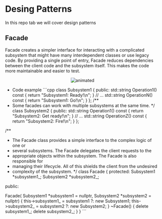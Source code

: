 # Desing Patterns
In this repo tab we will cover design patterns

## Facade
Facade creates a simpler interface for interacting with a complicated subsystem that might have many interdependent classes or use legacy code. By providing a single point of entry, Facade reduces dependencies between the client code and the subsystem itself. This makes the code more maintainable and easier to test.

<p align="center">
  <img src=https://refactoring.guru/images/patterns/diagrams/facade/structure.png" alt="animated" />
</p>

* Code example
´´´cpp
    class Subsystem1 {
 public:
  std::string Operation1() const {
    return "Subsystem1: Ready!\n";
  }
  // ...
  std::string OperationN() const {
    return "Subsystem1: Go!\n";
  }
};
/**
 * Some facades can work with multiple subsystems at the same time.
 */
class Subsystem2 {
 public:
  std::string Operation1() const {
    return "Subsystem2: Get ready!\n";
  }
  // ...
  std::string OperationZ() const {
    return "Subsystem2: Fire!\n";
  }
};

/**
 * The Facade class provides a simple interface to the complex logic of one or
 * several subsystems. The Facade delegates the client requests to the
 * appropriate objects within the subsystem. The Facade is also responsible for
 * managing their lifecycle. All of this shields the client from the undesired
 * complexity of the subsystem.
 */
class Facade {
 protected:
  Subsystem1 *subsystem1_;
  Subsystem2 *subsystem2_;

 public:

  Facade(
      Subsystem1 *subsystem1 = nullptr,
      Subsystem2 *subsystem2 = nullptr) {
    this->subsystem1_ = subsystem1 ?: new Subsystem1;
    this->subsystem2_ = subsystem2 ?: new Subsystem2;
  }
  ~Facade() {
    delete subsystem1_;
    delete subsystem2_;
  }
} 
´´´